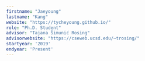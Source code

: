 ```yaml
---
firstname: "Jaeyoung"
lastname: "Kang"
website: "https://tycheyoung.github.io/"
role: "Ph.D. Student"
advisor: "Tajana Šimunić Rosing"
advisorwebsite: "https://cseweb.ucsd.edu/~trosing/"
startyear: '2019'
endyear: 'Present'
---
```

